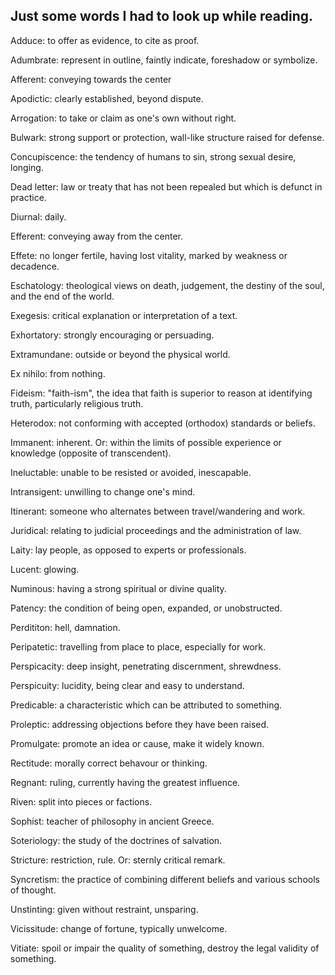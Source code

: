 ## Just some words I had to look up while reading.

Adduce: to offer as evidence, to cite as proof.

Adumbrate: represent in outline, faintly indicate, foreshadow or symbolize.

Afferent: conveying towards the center

Apodictic: clearly established, beyond dispute.

Arrogation: to take or claim as one's own without right.

Bulwark: strong support or protection, wall-like structure raised for defense.

Concupiscence: the tendency of humans to sin, strong sexual desire, longing.

Dead letter: law or treaty that has not been repealed but which is defunct in practice.

Diurnal: daily.

Efferent: conveying away from the center.

Effete: no longer fertile, having lost vitality, marked by weakness or decadence.

Eschatology: theological views on death, judgement, the destiny of the soul, and the end of the world.

Exegesis: critical explanation or interpretation of a text.

Exhortatory: strongly encouraging or persuading.

Extramundane: outside or beyond the physical world.

Ex nihilo: from nothing.

Fideism: "faith-ism", the idea that faith is superior to reason at identifying truth, particularly religious truth.

Heterodox: not conforming with accepted (orthodox) standards or beliefs.

Immanent: inherent. Or: within the limits of possible experience or knowledge (opposite of transcendent).

Ineluctable: unable to be resisted or avoided, inescapable.

Intransigent: unwilling to change one's mind.

Itinerant: someone who alternates between travel/wandering and work.

Juridical: relating to judicial proceedings and the administration of law.

Laity: lay people, as opposed to experts or professionals.

Lucent: glowing.

Numinous: having a strong spiritual or divine quality.

Patency: the condition of being open, expanded, or unobstructed.

Perdititon: hell, damnation.

Peripatetic: travelling from place to place, especially for work.

Perspicacity: deep insight, penetrating discernment, shrewdness.

Perspicuity: lucidity, being clear and easy to understand.

Predicable: a characteristic which can be attributed to something.

Proleptic: addressing objections before they have been raised.

Promulgate: promote an idea or cause, make it widely known.

Rectitude: morally correct behavour or thinking.

Regnant: ruling, currently having the greatest influence.

Riven: split into pieces or factions.

Sophist: teacher of philosophy in ancient Greece.

Soteriology: the study of the doctrines of salvation.

Stricture: restriction, rule. Or: sternly critical remark.

Syncretism: the practice of combining different beliefs and various schools of thought.

Unstinting: given without restraint, unsparing.

Vicissitude: change of fortune, typically unwelcome.

Vitiate: spoil or impair the quality of something, destroy the legal validity of something.
